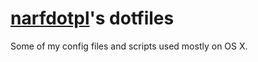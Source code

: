 [narfdotpl][]'s dotfiles
====================

Some of my config files and scripts used mostly on OS X.

  [narfdotpl]: http://narf.pl/

